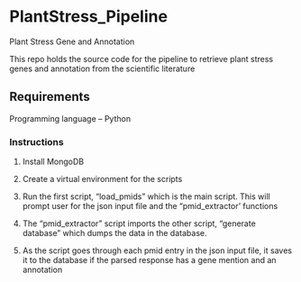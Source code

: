 # PlantStress_Pipeline
Plant Stress Gene and Annotation

This repo holds the source code for the pipeline to retrieve plant stress genes and annotation from the scientific literature

## Requirements

Programming language – Python

### Instructions

1.	Install MongoDB

2.	Create a virtual environment for the scripts 


3.	Run the first script, “load_pmids” which is the main script. This will prompt user for the json input file and the “pmid_extractor’ functions

4.	The “pmid_extractor” script imports the other script, “generate database” which dumps the data in the database.


5.	As the script goes through each pmid entry in the json input file, it saves it to the database if the parsed response has a gene mention and an annotation

